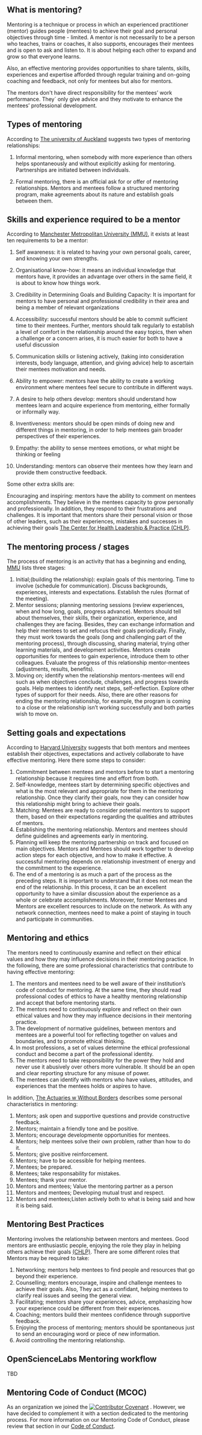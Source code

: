 <!--
.. title: Mentoring Guideline
.. slug: guide
.. date: 2019-04-08
.. author: Ingrid Bianka Garcia
.. tags: mentoring
.. category: mentoring
.. link:
.. description:
.. type: text
-->

<!-- # [EN] Mentoring Guideline -->

## What is mentoring?

 Mentoring is a technique or process in which an experienced practitioner (mentor) guides people (mentees) to achieve their goal and personal objectives through time - limited. A mentor is not necessarily to be a person who teaches, trains or coaches, it also supports, encourages their mentees and is open to ask and listen to. It is about helping each other to expand and grow so that everyone learns.

 Also, an effective mentoring provides opportunities to share talents, skills, experiences and expertise afforded through regular training and on-going coaching and feedback, not only for mentees but also for mentors.

 The mentors don't have direct responsibility for the mentees’ work performance. They´ only give advice and they motivate to enhance the mentees’ professional development.


## Types of mentoring

According to [The university of Auckland](auckland-mentoring-guide-final) suggests two types of mentoring relationships:

1. Informal mentoring, when somebody with more experience than others helps spontaneously and without explicitly asking for mentoring. Partnerships are initiated between individuals.

1. Formal mentoring, there is an official ask for or offer of mentoring relationships. Mentors and mentees follow a structured mentoring program, make agreements about its nature and establish goals between them.


## Skills and experience required to be a mentor

According to [Manchester Metropolitan University (MMU)](mmu-mentoring-guidlines), it exists at least ten requirements to be a mentor:

1. Self awareness: it is related to having your own personal goals, career, and knowing your own strengths.

2. Organisational know-how: it means an individual knowledge that mentors have,  it provides an advantage over others in the same field, it is about to know how things work.

3. Credibility in Determining Goals and Building Capacity: It is important for mentors to have personal and professional credibility in their area and being a member of relevant organizations

4. Accessibility: successful mentors should be able to commit sufficient time to their mentees. Further, mentors should talk regularly to establish a level of comfort in the relationship around the easy topics, then when a challenge or a concern arises, it is much easier for both to have a useful discussion

5. Communication skills or listening actively, (taking into consideration interests, body language, attention, and giving advice) help to ascertain their mentees motivation and needs.

6. Ability to empower: mentors have the ability to create a working environment where mentees feel secure to contribute in different ways.

7.  A desire to help others develop: mentors should understand how mentees learn and acquire experience from mentoring, either formally or informally way.

8. Inventiveness: mentors should be open minds of doing new and different things in mentoring, in order to help mentees gain broader perspectives of their experiences.

9. Empathy: the ability to sense mentees emotions, or what might be thinking or feeling

10. Understanding: mentors can observe their mentees how they learn and provide them constructive feedback.

Some other extra skills are:

Encouraging and inspiring: mentors have the ability to comment on mentees accomplishments. They  believe in the mentees capacity to grow personally and professionally. In addition, they respond to their frustrations and challenges. It is important that mentors share their personal vision or those of other leaders, such as their experiences, mistakes and successes in achieving their goals [The Center for Health Leadership & Practice (CHLP)](umich-mentoring-guide).


## The mentoring process / stages

The process of mentoring is an activity that has a beginning and ending, [MMU](mmu-mentoring-guidlines) lists three stages:

1. Initial;(building the relationship): explain goals of this mentoring. Time to involve (schedule for communication). Discuss backgrounds, experiences, interests and expectations. Establish the rules (format of the meeting).
2. Mentor sessions; planning mentoring sessions (review experiences, when and how long, goals, progress advance). Mentors should tell about themselves, their skills, their organization, experience, and challenges they are facing. Besides, they can exchange information and help their mentees to set and refocus their goals periodically. Finally, they must work towards the goals (long and challenging part of the mentoring process), through discussing, sharing material, trying other learning materials, and development activities. Mentors create opportunities for mentees to gain experience, introduce them to other colleagues.
Evaluate the progress of this relationship mentor-mentees (adjustments, results, benefits).
1. Moving on; identify when the relationship mentors-mentees will end such as when objectives conclude, challenges, and progress towards goals. Help mentees to identify next steps, self-reflection. Explore other types of support for their needs.  Also, there are other reasons for ending the mentoring relationship, for example, the program is coming to a close or the relationship isn’t working successfully and both parties wish to move on.

## Setting goals and expectations

According to [Harvard University](harvard-mentoring-guide)  suggests that both mentors and mentees establish their objectives, expectations and actively collaborate to have effective mentoring. Here there some steps to consider:

1. Commitment between mentees and mentors before to start a mentoring relationship because it requires time and effort from both.
1. Self-knowledge, mentees start by determining specific objectives and what is the most relevant and appropriate for them in the mentoring relationship. Once they clarify their goals, now they can consider how this relationship might bring to achieve their goals.
1. Matching: Mentees are ready to consider potential mentors to support them, based on their expectations regarding the qualities and attributes of mentors.
1. Establishing the mentoring relationship. Mentors and mentees should define guidelines and agreements early in mentoring.
1. Planning will keep the mentoring partnership on track and focused on main objectives. Mentors and Mentees should work together to develop action steps for each objective, and how to make it effective. A successful mentoring depends on relationship investment of energy and the commitment to the experience.
1. The end of a mentoring is as much a part of the process as the preceding steps. It is important to understand that it does not mean the end of the relationship. In this process, it can be an excellent opportunity to have a similar discussion about the experience as a whole or celebrate accomplishments. Moreover, former Mentees and Mentors are excellent resources to include on the network. As with any network connection, mentees need to make a point of staying in touch and participate in communities.

## Mentoring and ethics

The mentors need to continuously examine and reflect on their ethical values and how they may influence decisions in their mentoring practice. In the following, there are some professional characteristics that contribute to having effective mentoring:
1. The mentors and mentees need to be well aware of their institution’s code of conduct for mentoring. At the same time, they should read professional codes of ethics to have a healthy mentoring relationship and accept that before mentoring starts.
1. The mentors need to continuously explore and reflect on their own ethical values and how they may influence decisions in their mentoring practice.
1. The development of normative guidelines, between mentors and mentees are a powerful tool for reflecting together on values and boundaries, and to promote ethical thinking.
1. In most professions, a set of values determine the ethical professional conduct and become a part of the professional identity.
1. The mentors need to take responsibility for the power they hold and never use it abusively over others more vulnerable. It should be an open and clear reporting structure for any misuse of power.
1. The mentees can identify with mentors who have values, attitudes, and experiences that the mentees holds or aspires to have.

In addition, [The Actuaries w Without Borders](actuaries-mentoring-guidelines) describes some personal characteristics in mentoring:

1. Mentors; ask open and supportive questions and provide constructive feedback.
2. Mentors; maintain a friendly tone and be positive.
3. Mentors; encourage developmente opportunities for mentees.
4. Mentors; help mentees solve their own problem, rather than how to do it.
5. Mentors; give positive reinforcement.
6. Mentors; have to be accessible for helping mentees.
7. Mentees; be prepared.
8. Mentees; take responsability for mistakes.
9. Mentees; thank your mentor.
10. Mentors and mentees; Value the mentoring partner as a person
11. Mentors and mentees; Developing mutual trust and respect.
12. Mentors and mentees;Listen actively both to what is being said and how it is being said.


## Mentoring Best Practices

Mentoring involves the relationship between mentors and mentees. Good mentors are enthusiastic people, enjoying the role they play in helping others achieve their goals [(CHLP)](umich-mentoring-guide). There are some different roles that Mentors may be required to take:

1. Networking; mentors help mentees to find people and resources that go beyond their experience.
1. Counselling; mentors encourage, inspire and challenge mentees to achieve their goals. Also, They act as a confidant, helping mentees to clarify real issues and seeing the general view.
1. Facilitating; mentors share your experiences, advice, emphasizing how your experience could be different from their experiences.
1. Coaching;  mentors build their mentees confidence through supportive feedback.
1. Enjoying the process of mentoring; mentors should be spontaneous just to send an encouraging word or piece of new information.
1. Avoid controlling the mentoring relationship.


## OpenScienceLabs Mentoring workflow

TBD

## Mentoring Code of Conduct (MCOC)

As an organization we joined the [![Contributor Covenant](https://img.shields.io/badge/Contributor%20Covenant-v2.0%20adopted-ff69b4.svg)](code_of_conduct.md)
. However, we have decided to complement it with a section dedicated to the mentoring process. For more information on our Mentoring Code of Conduct, please review that section in our [Code of Conduct](mentoring-guideline/docs/COC.md).


[umich-mentoring-guide]: https://www.rackham.umich.edu/downloads/more-mentoring-guide-for-mentors.pdf

[mmu-mentoring-guidlines]: https://www.mmu.ac.uk/media/mmuacuk/content/documents/human-resources/a-z/guidance-procedures-and-handbooks/Mentoring_Guidlines.pdf

[albany-mentoring-best-practices]: https://www.albany.edu/academics/mentoring.best.practices.chapter3.shtml

[auckland-mentoring-guide-final]: https://cdn.auckland.ac.nz/assets/auckland/business/current-students/PDFs/mentoring-guide-final.pdf

[harvard-mentoring-guide]: https://cdn2.sph.harvard.edu/wp-content/uploads/sites/31/2015/10/Mentoring_Guide.pdf

[actuaries-mentoring-guidelines]: https://www.actuaries.org/AWB/Projects/Global_Mentorship/Guidelines%20for%20Mentors%20and%20Mentees.pdf
